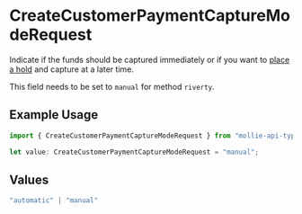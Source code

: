 # CreateCustomerPaymentCaptureModeRequest

Indicate if the funds should be captured immediately or if you want to [place a hold](https://docs.mollie.com/docs/place-a-hold-for-a-payment#/) 
and capture at a later time.

This field needs to be set to `manual` for method `riverty`.

## Example Usage

```typescript
import { CreateCustomerPaymentCaptureModeRequest } from "mollie-api-typescript/models/operations";

let value: CreateCustomerPaymentCaptureModeRequest = "manual";
```

## Values

```typescript
"automatic" | "manual"
```